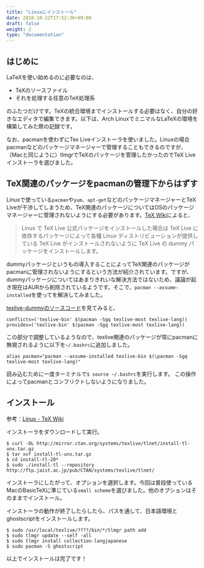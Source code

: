 ```yaml
---
title: "Linuxにインストール"
date: 2018-10-22T17:52:36+09:00
draft: false
weight: 2
type: "documentation"
---
```

## はじめに

LaTeXを使い始めるのに必要なのは、

- TeXのソースファイル
- それを処理する任意のTeX処理系

のふたつだけです。TeXの統合環境までインストールする必要はなく、自分の好きなエディタで編集できます。以下は、Arch LinuxでミニマルなLaTeXの環境を構築してみた際の記録です。

なお、pacmanを使わずにTex Liveインストーラを使いました。Linuxの場合pacmanなどのパッケージマネージャーで管理することもできるのですが、（Macと同じように）tlmgrでTeXのパッケージを管理したかったのでTeX Liveインストーラを選びました。

## TeX関連のパッケージをpacmanの管理下からはずす

Linuxで使っている`pacman`や`yum`、`apt-get`などのパッケージマネージャーとTeX Liveが干渉してしまうため、TeX関連のパッケージについてはOSのパッケージマネージャーに管理されないようにする必要があります。[TeX Wiki](https://texwiki.texjp.org/?texlive-dummy#archlinux)によると、

> Linux で TeX Live 公式パッケージをインストールした場合は TeX Live に依存するパッケージによって各種 Linux ディストリビューションが提供している TeX Live がインストールされないように TeX Live の dummy パッケージをインストールします。

dummyパッケージというもの導入することによってTeX関連のパッケージがpacmanに管理されないようにするという方法が紹介されています。ですが、dummyパッケージについてはあまりきれいな解決方法ではないため、議論が起き現在はAURから削除されているようです。そこで、`pacman --assume-installed`を使ってを解決してみました。

[texlive-dummyのソースコード](https://github.com/zhou13/aur/blob/master/texlive-dummy/PKGBUILD)を見てみると、

```:PKGBUILD
conflicts=('texlive-bin' $(pacman -Sgq texlive-most texlive-lang))
provides=('texlive-bin' $(pacman -Sgq texlive-most texlive-lang))
```
この部分で調整しているようなので、texlive関連のパッケージが常にpacmanに無視されるように以下を`~/.bashrc`に追加しました。

```
alias pacman="pacman --assume-installed texlive-bin $(\pacman -Sgq texlive-most texlive-lang)"
```
読み込むために一度ターミナルで`$ source ~/.bashrc`を実行します。
この操作によってpacmanとコンフリクトしないようになりました。

## インストール

参考：[Linux - TeX Wiki](https://texwiki.texjp.org/?Linux#texliveinstall)

インストーラをダウンロードして実行。

```
$ curl -OL http://mirror.ctan.org/systems/texlive/tlnet/install-tl-unx.tar.gz
$ tar xvf install-tl-unx.tar.gz
$ cd install-tl-20*
$ sudo ./install-tl --repository http://ftp.jaist.ac.jp/pub/CTAN/systems/texlive/tlnet/
```
インストーラにしたがって、オプションを選択します。今回は普段使っているMacのBasicTeXに準じている`small scheme`を選びました。他のオプションはそのままでインストール。

インストーラの動作が終了したらしたら、パスを通して、日本語環境とghostscriptをインストールします。

```
$ sudo /usr/local/texlive/????/bin/*/tlmgr path add
$ sudo tlmgr update --self -all
$ sudo tlmgr install collection-langjapanese
$ sudo pacman -S ghostscript
```

以上でインストールは完了です！
